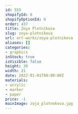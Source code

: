 ```yaml
---
id: 555
shopifyId: 0
shopifyOptionId: 0
order: 437
title: Zoya Plotnikova
slug: zoya-plotnikova
url: art-works/zoya-plotnikova
aliases: []
categories:
- graphics
inStock: true
isVisible: false
height: 30
width: 21
date: 2022-01-01T00:00:00Z
materials:
- acrylic
- marker
- paper
price: -1
mainImage: zoja_plotnokova.jpg
---
```


